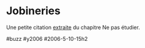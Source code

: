 # Jobineries

Une petite citation [extraite](http://www.gilles-jobin.org/jobineries/index.php?2006/05/08/397-ecrire-compter-et) du chapitre Ne pas étudier.

#buzz #y2006 #2006-5-10-15h2
